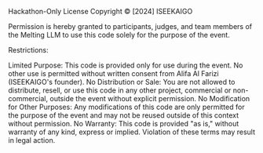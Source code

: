 Hackathon-Only License
Copyright © [2024] ISEEKAIGO

Permission is hereby granted to participants, judges, and team members of the Melting LLM to use this code solely for the purpose of the event.

Restrictions:

Limited Purpose: This code is provided only for use during the event. No other use is permitted without written consent from Alifa Al Farizi (ISEEKAIGO's founder).
No Distribution or Sale: You are not allowed to distribute, resell, or use this code in any other project, commercial or non-commercial, outside the event without explicit permission.
No Modification for Other Purposes: Any modifications of this code are only permitted for the purpose of the event and may not be reused outside of this context without permission.
No Warranty: This code is provided "as is," without warranty of any kind, express or implied.
Violation of these terms may result in legal action.
